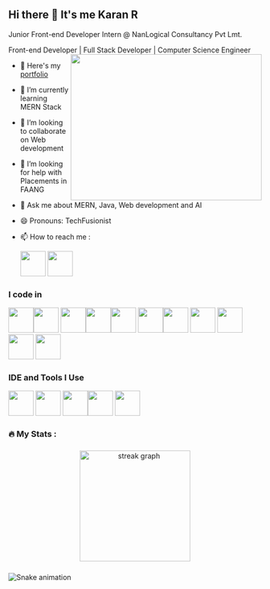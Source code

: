 ## Hi there 👋 It's me Karan R

Junior Front-end Developer Intern @ NanLogical Consultancy Pvt Lmt.

Front-end Developer | Full Stack Developer | Computer Science Engineer 
<img align="right" width="380" height="290" src="https://media.giphy.com/media/v1.Y2lkPTc5MGI3NjExOHUyOXg2cDYyYXJieXg3ODB1YzR3bmd1dGM5YzhrNHFnc2ZnOWp5OCZlcD12MV9pbnRlcm5hbF9naWZfYnlfaWQmY3Q9Zw/qgQUggAC3Pfv687qPC/giphy.gif">

- 🔭 Here's my [portfolio](https://karankris.github.io/Portfolio_v3.0/)                                              
- 🌱 I’m currently learning MERN Stack
- 👯 I’m looking to collaborate on Web development
- 🤔 I’m looking for help with Placements in FAANG
- 💬 Ask me about MERN, Java, Web development and AI
- 😄 Pronouns: TechFusionist
- 📫 How to reach me :
  
  [<img height=50 width=50 src="https://github.com/karankris/karankris/assets/104277479/1d1f4317-f7fc-4813-a7d4-fc2f71da525e"/>](https://www.linkedin.com/in/karanravichandar/)
  [<img height=50 width=50 src="https://github.com/karankris/karankris/assets/104277479/525a0e9f-4d9d-4018-9c26-dc3af6e2563c"/>](mailto:rkaran0930@gmail.com?subject=Your%20Subject%20Here&body=Your%20Message%20Here)


### I code in
 <img height="50" width="50" src="https://media.giphy.com/media/XAxylRMCdpbEWUAvr8/giphy.gif" /><img height="50" width="50" src="https://media.giphy.com/media/fsEaZldNC8A1PJ3mwp/giphy.gif" /> <img height="50" width="50" src="https://media.giphy.com/media/Sr8xDpMwVKOHUWDVRD/giphy.gif" /><img height="50" width="50" src="https://img.icons8.com/color/48/000000/java-coffee-cup-logo.png" /><img height="50" width="50" src="https://img.icons8.com/color/48/000000/c-programming.png" /> 
<img height="50" width="50" src="https://media.giphy.com/media/LMt9638dO8dftAjtco/giphy.gif" /><img height="50" width="50" src="https://media.giphy.com/media/ln7z2eWriiQAllfVcn/giphy.gif"/> <img height="50" width="50" src="https://media.giphy.com/media/eNAsjO55tPbgaor7ma/giphy.gif"/> <img height="50" width="50" src="https://img.icons8.com/color/48/000000/mysql-logo.png"/> <img height="50" width="50" src="https://img.icons8.com/color/48/000000/mongodb.png"/> <img height="50" width="50" src="https://img.icons8.com/color/48/000000/nodejs.png"/> 
### IDE and Tools I Use
<img height="50" width="50" src="https://img.icons8.com/color/48/000000/visual-studio-code-2019.png"/> <img height="50" width="50" src="https://img.icons8.com/color/50/000000/git.png"/> <img height="50" src="https://img.icons8.com/officel/480/null/java-eclipse.png"/><img height="50" width="50" src="https://github.com/karankris/karankris/assets/104277479/e424858a-2c4e-4a07-9842-06400db775b9"/>  <img height="50" width="50" src="https://github.com/karankris/karankris/assets/104277479/dce2afdf-b3eb-4246-8fc2-339a6f493796"/>

###

<h3 align="left">🔥   My Stats :</h3>

###

<div align="center">
  <img src="https://streak-stats.demolab.com?user=karankris&locale=en&mode=daily&theme=dark&hide_border=false&border_radius=5&order=3" height="220" alt="streak graph"  />
</div>

###

<img src="https://raw.githubusercontent.com/karankris/karankris/output/snake.svg" alt="Snake animation" />

###




